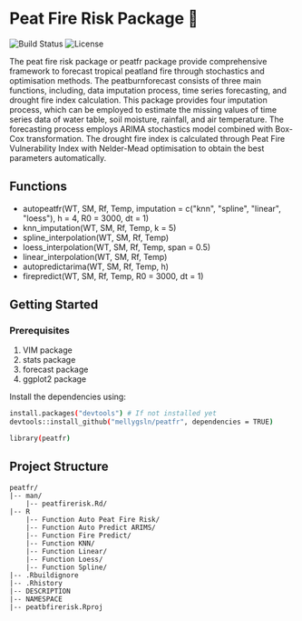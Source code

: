 # Peat Fire Risk Package 🌟
![Build Status](https://img.shields.io/badge/build-passing-brightgreen) ![License](https://img.shields.io/badge/license-MIT-blue)

The peat fire risk package or peatfr package provide comprehensive framework to forecast tropical peatland fire through stochastics and optimisation  methods. The peatburnforecast consists of three main functions, including, data imputation process, time series forecasting, and drought fire index calculation. This package provides four imputation process, which can be employed to estimate the missing values of time series data of water table, soil moisture, rainfall, and air temperature. The forecasting process employs ARIMA stochastics model combined with Box-Cox transformation. The drought fire index is calculated through Peat Fire Vulnerability Index with Nelder-Mead optimisation to obtain the best parameters automatically.

## Functions
- autopeatfr(WT, SM, Rf, Temp, imputation = c("knn", "spline", "linear", "loess"), h = 4, R0 = 3000, dt = 1)
- knn_imputation(WT, SM, Rf, Temp, k = 5)
- spline_interpolation(WT, SM, Rf, Temp)
- loess_interpolation(WT, SM, Rf, Temp, span = 0.5)
- linear_interpolation(WT, SM, Rf, Temp)
- autopredictarima(WT, SM, Rf, Temp, h)
- firepredict(WT, SM, Rf, Temp, R0 = 3000, dt = 1)

## Getting Started
### Prerequisites
1. VIM package
2. stats package
3. forecast package
4. ggplot2 package

Install the dependencies using:
```bash
install.packages("devtools") # If not installed yet
devtools::install_github("mellygsln/peatfr", dependencies = TRUE)

library(peatfr)
```

## Project Structure
```
peatfr/
|-- man/                     
    |-- peatfirerisk.Rd/
|-- R                
    |-- Function Auto Peat Fire Risk/
    |-- Function Auto Predict ARIMS/
    |-- Function Fire Predict/
    |-- Function KNN/
    |-- Function Linear/
    |-- Function Loess/
    |-- Function Spline/
|-- .Rbuildignore                
|-- .Rhistory                        
|-- DESCRIPTION
|-- NAMESPACE
|-- peatbfirerisk.Rproj
```


